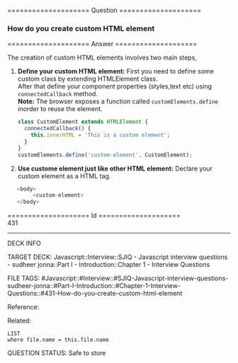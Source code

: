 ==================== Question ====================  

### How do you create custom HTML element  

==================== Answer ====================  

The creation of custom HTML elements involves two main steps,

1. **Define your custom HTML element:** First you need to define some custom
   class by extending HTMLElement class.  
   After that define your component properties (styles,text etc) using
   `connectedCallback` method.  
   **Note:** The browser exposes a function called `customElements.define`
   inorder to reuse the element.
   ```javascript
   class CustomElement extends HTMLElement {
     connectedCallback() {
       this.innerHTML = 'This is a custom element';
     }
   }
   customElements.define('custom-element', CustomElement);
   ```
2. **Use custome element just like other HTML element:** Declare your custom
   element as a HTML tag.

```javascript
   <body>
        <custom-element>
   </body>
```

==================== Id ====================  
431

---

DECK INFO

TARGET DECK: Javascript::Interview::SJIQ - Javascript interview questions - sudheer jonna::Part I - Introduction::Chapter 1 - Interview Questions

FILE TAGS: #Javascript::#Interview::#SJIQ-Javascript-interview-questions-sudheer-jonna::#Part-I-Introduction::#Chapter-1-Interview-Questions::#431-How-do-you-create-custom-html-element

Reference:

Related:

```dataview
LIST
where file.name = this.file.name
```

QUESTION STATUS: Safe to store
